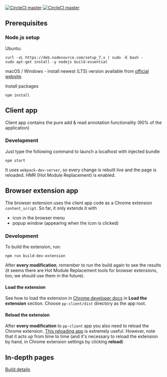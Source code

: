 [![CircleCI master](https://circleci.com/gh/PrzypisPowszechny/pp-client/tree/master.svg?style=shield)]()
[![CircleCI master](https://circleci.com/gh/PrzypisPowszechny/pp-client/tree/develop.svg?style=shield)]()



## Prerequisites

### Node.js setup

Ubuntu:
```
curl -sL https://deb.nodesource.com/setup_7.x | sudo -E bash -
sudo apt-get install -y nodejs build-essential
```

macOS / Windows - install newest (LTS) version available from [official website](https://nodejs.org/en/).

Install packages

```
npm install
```

## Client app

Client app contains the pure add & read annotation functionality (90% of the application)

### Development

Just type the following command to launch a localhost with injected bundle
```
npm start
```
It uses `webpack-dev-server`, so every change is rebuilt live and the page is reloaded.
HMR (Hot Module Replacement) is enabled.


## Browser extension app

The browser extension uses the client app code as a Chrome extension `content_script`. So far, it only extends it with
- icon in the browser menu
- popup window (appearing when the icon is clicked)

### Development

To build the extension, run:
```
npm run build-dev-extension
```
After **every modification**, remember to run the build again to see the results
(it seems there are Hot Module Replacement tools for browser extensions, too; 
we should use them in the future).

#### Load the extension

See how to load the extension in [Chrome developer docs](https://developer.chrome.com/extensions/getstarted#unpacked) 
in **Load the extension** section. Choose `pp-client/dist` directory as the app root.

#### Reload the extension

After **every modification** to `pp-client` app you also need to reload the Chrome extension. 
[This reloading app](https://chrome.google.com/webstore/detail/extensions-reloader/fimgfedafeadlieiabdeeaodndnlbhid) 
is extremely useful. However, note that it acts up from time to time (and it's necessary to reload 
the extension by hand, in Chrome extension settings by clicking **reload**)


## In-depth pages

[Build details](docs/build.md)
